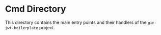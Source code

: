 # Cmd Directory

This directory contains the main entry points and their handlers of the `gin-jwt-boilerplate` project.